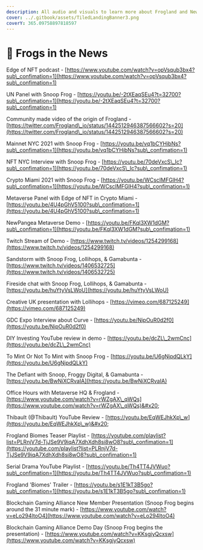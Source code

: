 ```yaml
---
description: All audio and visuals to learn more about Frogland and NewPangea.
cover: ../.gitbook/assets/TiledLandingBanner3.png
coverY: 365.09758897818597
---
```


# 🎥 Frogs in the News

Edge of NFT podcast - [https://www.youtube.com/watch?v=opVsqub3bx4?sub\_confimation=1](https://www.youtube.com/watch?v=opVsqub3bx4?sub\_confimation=1)

UN Panel with Snoop Frog - [https://youtu.be/-2tXEaqSEu4?t=32700?sub\_confimation=1](https://youtu.be/-2tXEaqSEu4?t=32700?sub\_confimation=1)

Community made video of the origin of Frogland - [https://twitter.com/Frogland\_io/status/1442512946387566602?s=20](https://twitter.com/Frogland\_io/status/1442512946387566602?s=20)

Mainnet NYC 2021 with Snoop Frog - [https://youtu.be/vq1bCYHibNs?sub\_confimation=1](https://youtu.be/vq1bCYHibNs?sub\_confimation=1)

NFT NYC Interview with Snoop Frog - [https://youtu.be/70deVxcS\_Ic?sub\_confimation=1](https://youtu.be/70deVxcS\_Ic?sub\_confimation=1)

Crypto Miami 2021 with Snoop Frog - [https://youtu.be/WCscIMFGlH4?sub\_confimation=1](https://youtu.be/WCscIMFGlH4?sub\_confimation=1)

Metaverse Panel with Edge of NFT in Crypto Miami - [https://youtu.be/4U4pGhV5100?sub\_confimation=1](https://youtu.be/4U4pGhV5100?sub\_confimation=1)

NewPangea Metaverse Demo - [https://youtu.be/FKql3XW1dGM?sub\_confimation=1](https://youtu.be/FKql3XW1dGM?sub\_confimation=1)

Twitch Stream of Demo - [https://www.twitch.tv/videos/1254299168](https://www.twitch.tv/videos/1254299168)

Sandstorm with Snoop Frog, Lollihops, & Gamabunta - [https://www.twitch.tv/videos/1406532725](https://www.twitch.tv/videos/1406532725)

Fireside chat with Snoop Frog, Lollihops, & Gamabunta - [https://youtu.be/huYtyVsLWoU](https://youtu.be/huYtyVsLWoU)

Creative UK presentation with Lollihops - [https://vimeo.com/687125249](https://vimeo.com/687125249)

GDC Expo Interview about Curve - [https://youtu.be/NipOuR0d2f0](https://youtu.be/NipOuR0d2f0)

DIY Investing YouTube review in demo - [https://youtu.be/dcZL\_2wmCnc](https://youtu.be/dcZL\_2wmCnc)

To Mint Or Not To Mint with Snoop Frog - [https://youtu.be/U6gNjpdQLkY](https://youtu.be/U6gNjpdQLkY)

The Defiant with Snoop, Froggy Digital, & Gamabunta - [https://youtu.be/BwNiXCRvaIA](https://youtu.be/BwNiXCRvaIA)

Office Hours with Metaverse HQ & Frogland - [https://www.youtube.com/watch?v=rWZgAX\_qWQs](https://www.youtube.com/watch?v=rWZgAX\_qWQs)&#x20;

Thibault (@Thibault) YouTube Review - [https://youtu.be/EqWEJhkXp\_w](https://youtu.be/EqWEJhkXp\_w)&#x20;

Frogland Biomes Teaser Playlist - [https://youtube.com/playlist?list=PLRnjV7d-TjJSe9V9iqA7XdhXdh8si8wO8?sub\_confimation=1](https://youtube.com/playlist?list=PLRnjV7d-TjJSe9V9iqA7XdhXdh8si8wO8?sub\_confimation=1)

Serial Drama YouTube Playlist - [https://youtu.be/Th4TT4JVWuo?sub\_confimation=1](https://youtu.be/Th4TT4JVWuo?sub\_confimation=1)

Frogland 'Biomes' Trailer - [https://youtu.be/s1E1kT3B5go?sub\_confimation=1](https://youtu.be/s1E1kT3B5go?sub\_confimation=1)

Blockchain Gaming Alliance New Member Presentation (Snoop Frog begins around the 31 minute mark) - [https://www.youtube.com/watch?v=eLo294ltoO4](https://www.youtube.com/watch?v=eLo294ltoO4)

Blockchain Gaming Alliance Demo Day (Snoop Frog begins the presentation) - [https://www.youtube.com/watch?v=KKsgjyQcxsw](https://www.youtube.com/watch?v=KKsgjyQcxsw)
